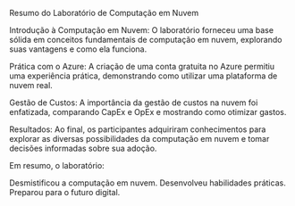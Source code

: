 Resumo  do Laboratório de Computação em Nuvem

Introdução à Computação em Nuvem: O laboratório forneceu uma base sólida em conceitos fundamentais de computação em nuvem, explorando suas vantagens e como ela funciona.


Prática com o Azure: A criação de uma conta gratuita no Azure permitiu uma experiência prática, demonstrando como utilizar uma plataforma de nuvem real.

Gestão de Custos: A importância da gestão de custos na nuvem foi enfatizada, comparando CapEx e OpEx e mostrando como otimizar gastos.

Resultados: Ao final, os participantes adquiriram conhecimentos para explorar as diversas possibilidades da computação em nuvem e tomar decisões informadas sobre sua adoção.

Em resumo, o laboratório:

Desmistificou a computação em nuvem.
Desenvolveu habilidades práticas.
Preparou para o futuro digital.

